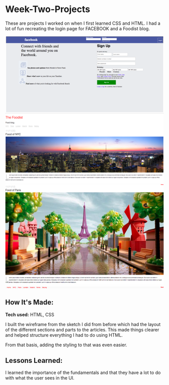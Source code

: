# Week-Two-Projects
These are projects I worked on when I first learned CSS and HTML. I had a lot of fun recreating the login page for FACEBOOK and a Foodist blog.



![alt tag](Facebook.png)
![alt tag](FoodistOne.png)
![alt tag](FoodistTwo.png)

## How It's Made:

**Tech used:** HTML, CSS

I built the wireframe from the sketch I did from before which had the layout of the different sections and parts to the articles. This made things clearer and helped structure everything I had to do using HTML.

From that basis, adding the styling to that was even easier. 



## Lessons Learned:
I learned the importance of the fundamentals and that they have a lot to do with what the user sees in the UI.
